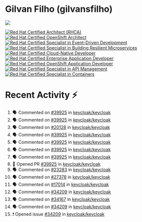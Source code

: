# Gilvan Filho (gilvansfilho)

[![](https://img.shields.io/badge/Middleware%20Architect%20at%20red%20hat-ee0000?logo=red-hat&style=for-the-badge)](https://redhat.com)

<!--START_SECTION:badges-->
[![Red Hat Certified Architect (RHCA)](https://images.credly.com/size/110x110/images/fdac57a1-cecc-4790-89da-ac5e6121fef1/image.png)](http://www.credly.com/badges/fcfa6890-ed80-48d3-955c-0b8b00f1f2f0 "Red Hat Certified Architect (RHCA)")
[![Red Hat Certified OpenShift Architect](https://images.credly.com/size/110x110/images/b842f600-7fc0-4a0e-b004-7503025ebae2/image.png)](http://www.credly.com/badges/fddf6911-7dd1-4ba5-b8ea-67215577762b "Red Hat Certified OpenShift Architect")
[![Red Hat Certified Specialist in Event-Driven Development](https://images.credly.com/size/110x110/images/095df525-e851-47e5-923f-b46cfcebc8e6/image.png)](http://www.credly.com/badges/d25ad152-e088-41f8-a9a1-0e265cc720e0 "Red Hat Certified Specialist in Event-Driven Development")
[![Red Hat Certified Specialist in Building Resilient Microservices](https://images.credly.com/size/110x110/images/0f573c61-16d5-413e-a556-337b2d985acc/image.png)](http://www.credly.com/badges/62a5847a-2e5c-4986-b7dd-059c6d3429ba "Red Hat Certified Specialist in Building Resilient Microservices")
[![Red Hat Certified Cloud-Native Developer](https://images.credly.com/size/110x110/images/12ef4e4e-3d8d-4caf-9ab1-858c5bcb9619/image.png)](http://www.credly.com/badges/410a1be4-4ad5-4418-84b4-73a021c12c19 "Red Hat Certified Cloud-Native Developer")
[![Red Hat Certified Enterprise Application Developer](https://images.credly.com/size/110x110/images/ae7dd2bd-1d04-43d9-b148-1ef79ec45129/image.png)](http://www.credly.com/badges/7f3c2f80-4607-4bf4-8319-1d3c1a86f497 "Red Hat Certified Enterprise Application Developer")
[![Red Hat Certified OpenShift Application Developer](https://images.credly.com/size/110x110/images/f7107c13-ff27-467c-ac8e-ba4ba609050b/image.png)](http://www.credly.com/badges/f741be28-b854-4822-b82d-528378fe153a "Red Hat Certified OpenShift Application Developer")
[![Red Hat Certified Specialist in API Management](https://images.credly.com/size/110x110/images/6eb5499c-cf76-4837-ac72-6a254139af1a/image.png)](http://www.credly.com/badges/1c3265f2-2c28-4be0-9009-7fe6d5303b5b "Red Hat Certified Specialist in API Management")
[![Red Hat Certified Specialist in Containers](https://images.credly.com/size/110x110/images/272f17b3-2eb9-4e5f-aa3c-66c6b137fb27/image.png)](http://www.credly.com/badges/d5549a0c-bc50-40fe-aceb-a94c48557e5e "Red Hat Certified Specialist in Containers")
<!--END_SECTION:badges-->

# Recent Activity :zap:
<!--START_SECTION:activity-->
1. 🗣 Commented on [#39925](https://github.com/keycloak/keycloak/pull/39925#issuecomment-2949242167) in [keycloak/keycloak](https://github.com/keycloak/keycloak)
2. 🗣 Commented on [#39925](https://github.com/keycloak/keycloak/pull/39925#issuecomment-2940107374) in [keycloak/keycloak](https://github.com/keycloak/keycloak)
3. 🗣 Commented on [#20128](https://github.com/keycloak/keycloak/issues/20128#issuecomment-2940103485) in [keycloak/keycloak](https://github.com/keycloak/keycloak)
4. 🗣 Commented on [#39925](https://github.com/keycloak/keycloak/pull/39925#issuecomment-2937140614) in [keycloak/keycloak](https://github.com/keycloak/keycloak)
5. 🗣 Commented on [#39925](https://github.com/keycloak/keycloak/pull/39925#issuecomment-2936603874) in [keycloak/keycloak](https://github.com/keycloak/keycloak)
6. 🗣 Commented on [#39925](https://github.com/keycloak/keycloak/pull/39925#issuecomment-2935755975) in [keycloak/keycloak](https://github.com/keycloak/keycloak)
7. 🗣 Commented on [#39925](https://github.com/keycloak/keycloak/pull/39925#issuecomment-2910272054) in [keycloak/keycloak](https://github.com/keycloak/keycloak)
8. 💪 Opened PR [#39925](https://github.com/keycloak/keycloak/pull/39925) in [keycloak/keycloak](https://github.com/keycloak/keycloak)
9. 🗣 Commented on [#23283](https://github.com/keycloak/keycloak/issues/23283#issuecomment-2904358992) in [keycloak/keycloak](https://github.com/keycloak/keycloak)
10. 🗣 Commented on [#27378](https://github.com/keycloak/keycloak/issues/27378#issuecomment-2446359415) in [keycloak/keycloak](https://github.com/keycloak/keycloak)
11. 🗣 Commented on [#17014](https://github.com/keycloak/keycloak/issues/17014#issuecomment-2445588015) in [keycloak/keycloak](https://github.com/keycloak/keycloak)
12. 🗣 Commented on [#34209](https://github.com/keycloak/keycloak/issues/34209#issuecomment-2429786138) in [keycloak/keycloak](https://github.com/keycloak/keycloak)
13. 🗣 Commented on [#34167](https://github.com/keycloak/keycloak/issues/34167#issuecomment-2429781551) in [keycloak/keycloak](https://github.com/keycloak/keycloak)
14. 🗣 Commented on [#34209](https://github.com/keycloak/keycloak/issues/34209#issuecomment-2429781332) in [keycloak/keycloak](https://github.com/keycloak/keycloak)
15. ❗ Opened issue [#34209](https://github.com/keycloak/keycloak/issues/34209) in [keycloak/keycloak](https://github.com/keycloak/keycloak)
<!--END_SECTION:activity-->

